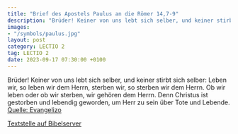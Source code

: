 ```yaml
---
title: "Brief des Apostels Paulus an die Römer 14,7-9"
description: "Brüder! Keiner von uns lebt sich selber, und keiner stirbt sich selber: Leben wir, so leben wir dem Herrn, sterben wir, so sterben wir dem Herrn. Ob wir leben oder ob wir sterben, wir gehören dem Herrn. Denn Christus ist gestorben und lebendig geworden, um Herr zu sein über Tote ...."
images:
- "/symbols/paulus.jpg"
layout: post
category: LECTIO 2
tag: LECTIO 2
date: 2023-09-17 07:30:00 +0100
---
```

Brüder! Keiner von uns lebt sich selber, und keiner stirbt sich selber:
Leben wir, so leben wir dem Herrn, sterben wir, so sterben wir dem Herrn. Ob wir leben oder ob wir sterben, wir gehören dem Herrn.
Denn Christus ist gestorben und lebendig geworden, um Herr zu sein über Tote und Lebende.<!--more--><br>
[Quelle: Evangelizo](https://evangeliumtagfuertag.org/DE/gospel)

[Textstelle auf Bibelserver](https://www.bibleserver.com/EU/Römer14,7-9)
